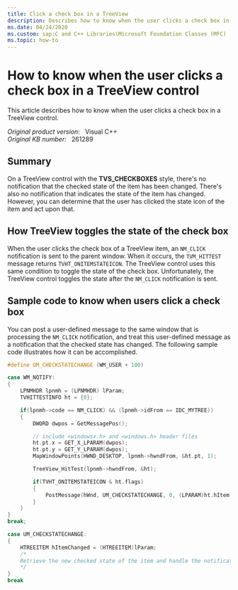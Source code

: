 ```yaml
---
title: Click a check box in a TreeView
description: Describes how to know when the user clicks a check box in a TreeView control.
ms.date: 04/24/2020
ms.custom: sap:C and C++ Libraries\Microsoft Foundation Classes (MFC)
ms.topic: how-to
---
```

# How to know when the user clicks a check box in a TreeView control

This article describes how to know when the user clicks a check box in a TreeView control.

_Original product version:_ &nbsp;  Visual C++  
_Original KB number:_ &nbsp; 261289

## Summary

On a TreeView control with the **TVS_CHECKBOXES** style, there's no notification that the checked state of the item has been changed. There's also no notification that indicates the state of the item has changed. However, you can determine that the user has clicked the state icon of the item and act upon that.

## How TreeView toggles the state of the check box

When the user clicks the check box of a TreeView item, an `NM_CLICK` notification is sent to the parent window. When it occurs, the `TVM_HITTEST` message returns `TVHT_ONITEMSTATEICON`. The TreeView control uses this same condition to toggle the state of the check box. Unfortunately, the TreeView control toggles the state after the `NM_CLICK` notification is sent.

## Sample code to know when users click a check box

You can post a user-defined message to the same window that is processing the `NM_CLICK` notification, and treat this user-defined message as a notification that the checked state has changed. The following sample code illustrates how it can be accomplished.

```cpp
#define UM_CHECKSTATECHANGE (WM_USER + 100)

case WM_NOTIFY:
{
    LPNMHDR lpnmh = (LPNMHDR) lParam;
    TVHITTESTINFO ht = {0};

    if(lpnmh->code == NM_CLICK) && (lpnmh->idFrom == IDC_MYTREE))
    {
        DWORD dwpos = GetMessagePos();

        // include <windowsx.h> and <windows.h> header files
        ht.pt.x = GET_X_LPARAM(dwpos);
        ht.pt.y = GET_Y_LPARAM(dwpos);
        MapWindowPoints(HWND_DESKTOP, lpnmh->hwndFrom, &ht.pt, 1);

        TreeView_HitTest(lpnmh->hwndFrom, &ht);

        if(TVHT_ONITEMSTATEICON & ht.flags)
        {
            PostMessage(hWnd, UM_CHECKSTATECHANGE, 0, (LPARAM)ht.hItem);
        }
    }
}
break;

case UM_CHECKSTATECHANGE:
{
    HTREEITEM hItemChanged = (HTREEITEM)lParam;
    /*
    Retrieve the new checked state of the item and handle the notification.
    */
}
break
```
